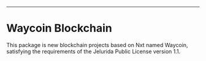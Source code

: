 ----
# Waycoin Blockchain #

This package is new blockchain projects based on Nxt named Waycoin, satisfying the requirements of the Jelurida Public License
version 1.1.


